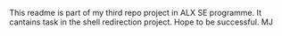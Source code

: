 This readme is part of my third repo project in ALX SE programme.
It cantains task in the shell redirection project.
Hope to be successful. MJ